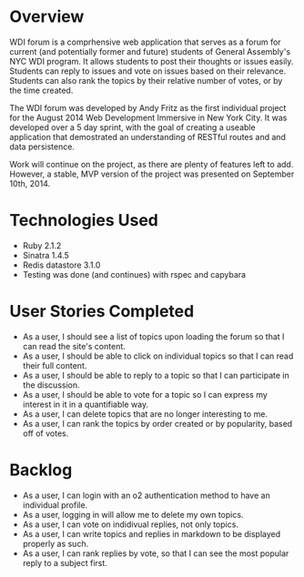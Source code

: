 # Overview #

WDI forum is a comprhensive web application that serves as a forum for current (and potentially former and future) students of General Assembly's NYC WDI program. It allows students to post their thoughts or issues easily. Students can reply to issues and vote on issues based on their relevance. Students can also rank the topics by their relative number of votes, or by the time created.

The WDI forum was developed by Andy Fritz as the first individual project for the August 2014 Web Development Immersive in New York City. It was developed over a 5 day sprint, with the goal of creating a useable application that demostrated an understanding of RESTful routes and and data persistence.

Work will continue on the project, as there are plenty of features left to add. However, a stable, MVP version of the project was presented on September 10th, 2014.


# Technologies Used #

* Ruby 2.1.2
* Sinatra 1.4.5
* Redis datastore 3.1.0
* Testing was done (and continues) with rspec and capybara


# User Stories Completed #

* As a user, I should see a list of topics upon loading the forum so that I can read the site's content.
* As a user, I should be able to click on individual topics so that I can read their full content.
* As a user, I should be able to reply to a topic so that I can participate in the discussion.
* As a user, I should be able to vote for a topic so I can express my interest in it in a quantifiable way.
* As a user, I can delete topics that are no longer interesting to me.
* As a user, I can rank the topics by order created or by popularity, based off of votes.

# Backlog #

* As a user, I can login with an o2 authentication method to have an individual profile.
* As a user, logging in will allow me to delete my own topics.
* As a user, I can vote on indidivual replies, not only topics.
* As a user, I can write topics and replies in markdown to be displayed properly as such.
* As a user, I can rank replies by vote, so that I can see the most popular reply to a subject first.


